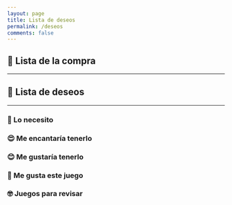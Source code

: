 ```yaml
---
layout: page
title: Lista de deseos
permalink: /deseos
comments: false
---
```


<script src="../assets/js/games.js"></script>
<script>
    const games = getGames();
</script>

## 🤑 Lista de la compra

---

<script>printGames(games.filter(game => game.wantToBuy))</script>

## 💫 Lista de deseos

---

### 🤤 Lo necesito

<script>printGames(games.filter(game => game.wishList && game.wishlistpriority == 1))</script>

### 😍 Me encantaría tenerlo

<script>printGames(games.filter(game => game.wishList && game.wishlistpriority == 2))</script>

### 😊 Me gustaría tenerlo

<script>printGames(games.filter(game => game.wishList && game.wishlistpriority == 3))</script>

### 🤨 Me gusta este juego

<script>printGames(games.filter(game => game.wishList && game.wishlistpriority == 4))</script>

### 🤓 Juegos para revisar

<script>printGames(games.filter(game => game.wishList && game.wishlistpriority == 5))</script>
